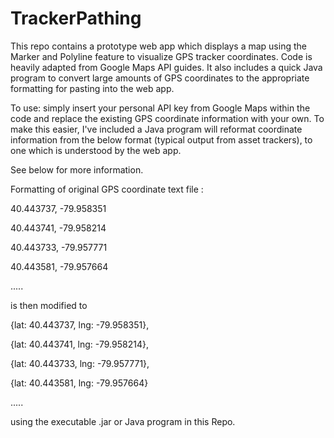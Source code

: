 # TrackerPathing
This repo contains a prototype web app which displays a map using the Marker and Polyline feature to visualize GPS tracker coordinates. Code is heavily adapted from Google Maps API guides. It also includes a quick Java program to convert large amounts of GPS coordinates to the appropriate formatting for pasting into the web app.

To use: simply insert your personal API key from Google Maps within the code and replace the existing GPS coordinate information with your own. To make this easier, I've included a Java program will reformat coordinate information from the below format (typical output from asset trackers), to one which is understood by the web app. 

See below for more information.

Formatting of original GPS coordinate text file :

40.443737, -79.958351

40.443741, -79.958214

40.443733, -79.957771

40.443581, -79.957664

.....

is then modified to 

{lat: 40.443737, lng: -79.958351},

{lat: 40.443741, lng: -79.958214},

{lat: 40.443733, lng: -79.957771},

{lat: 40.443581, lng: -79.957664}

.....

using the executable .jar or Java program in this Repo. 
